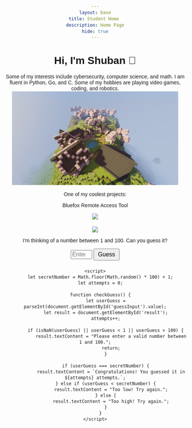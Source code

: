 ```yaml
---
layout: base
title: Student Home 
description: Home Page
hide: true
---
```


# Hi, I'm Shuban 👋

<p> Some of my interests include cybersecurity, computer science, and math. I am fluent in Python, Go, and C. Some of my hobbies are playing video games, coding, and robotics. 

<img src="https://raw.githubusercontent.com/shuban-789/Markdown-images/main/minecraft.png" width="450">


<p>One of my coolest projects: <br>

Bluefox Remote Access Tool <br></p>
<a href="https://github.com/shuban-789/bluefox" target="_blank"><img src="https://github-readme-stats.vercel.app/api/pin/?username=shuban-789&repo=bluefox&theme=transparent" width="450"></a>
<br>

<img align="center" src="https://go-skill-icons.vercel.app/api/icons?i=py,go,c,rust,java,docker,nginx,vscode,goland,androidstudio,bash,linux,aws,pytorch,tensorflow" />

<!DOCTYPE html>
<html lang="en">
<head>
    <meta charset="UTF-8">
    <meta name="viewport" content="width=device-width, initial-scale=1.0">
    <title>Number Guessing Game</title>
    <style>
        body {
            font-family: Arial, sans-serif;
            text-align: center;
            padding-top: 50px;
        }
        input[type="number"] {
            width: 50px;
            font-size: 16px;
        }
        button {
            font-size: 16px;
            padding: 5px 10px;
        }
        .result {
            margin-top: 20px;
            font-size: 18px;
            font-weight: bold;
        }
    </style>
</head>
<body>
    <p>I'm thinking of a number between 1 and 100. Can you guess it?</p>
    <input type="number" id="guessInput" min="1" max="100" placeholder="Enter a number">
    <button onclick="checkGuess()">Guess</button>
    <div class="result" id="result"></div>

    <script>
        let secretNumber = Math.floor(Math.random() * 100) + 1;
        let attempts = 0;

        function checkGuess() {
            let userGuess = parseInt(document.getElementById('guessInput').value);
            let result = document.getElementById('result');
            attempts++;

            if (isNaN(userGuess) || userGuess < 1 || userGuess > 100) {
                result.textContent = "Please enter a valid number between 1 and 100.";
                return;
            }

            if (userGuess === secretNumber) {
                result.textContent = `Congratulations! You guessed it in ${attempts} attempts.`;
            } else if (userGuess < secretNumber) {
                result.textContent = "Too low! Try again.";
            } else {
                result.textContent = "Too high! Try again.";
            }
        }
    </script>
</body>
</html>